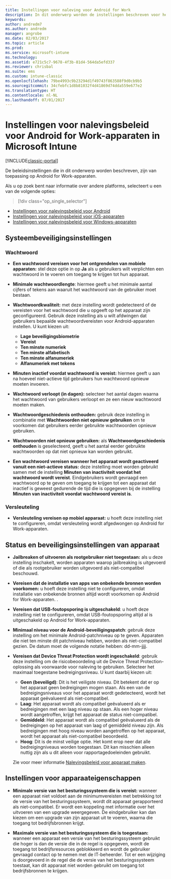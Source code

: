 ```yaml
---
title: Instellingen voor naleving voor Android for Work
description: In dit onderwerp worden de instellingen beschreven voor het nalevingsbeleid voor Android-apparaten die compatibel zijn met Android for Work.
keywords: 
author: andredm7
ms.author: andredm
manager: angrobe
ms.date: 02/03/2017
ms.topic: article
ms.prod: 
ms.service: microsoft-intune
ms.technology: 
ms.assetid: e721c5c7-9678-4f3b-81d4-564da5efd337
ms.reviewer: chrisbal
ms.suite: ems
ms.custom: intune-classic
ms.openlocfilehash: 79be4993c9b23294d1f49743f863588f9d0cb9b5
ms.sourcegitcommit: 34cfebfc1d8b81032f4d41869d74dda559e677e2
ms.translationtype: HT
ms.contentlocale: nl-NL
ms.lasthandoff: 07/01/2017
---
```

# <a name="compliance-policy-settings-for-android-for-work-devices-in-microsoft-intune"></a>Instellingen voor nalevingsbeleid voor Android for Work-apparaten in Microsoft Intune

[!INCLUDE[classic-portal](../includes/classic-portal.md)]

De beleidsinstellingen die in dit onderwerp worden beschreven, zijn van toepassing op Android for Work-apparaten.

Als u op zoek bent naar informatie over andere platforms, selecteert u een van de volgende opties:
> [!div class="op_single_selector"]
- [Instellingen voor nalevingsbeleid voor Android](android-compliance-policy-settings-in-microsoft-intune.md)
- [Instellingen voor nalevingsbeleid voor iOS-apparaten](ios-compliance-policy-settings-in-microsoft-intune.md)
- [Instellingen voor nalevingsbeleid voor Windows-apparaten](windows-compliance-policy-settings-in-microsoft-intune.md)

## <a name="system-security-settings"></a>Systeembeveiligingsinstellingen
### <a name="password"></a>Wachtwoord
- **Een wachtwoord vereisen voor het ontgrendelen van mobiele apparaten:** stel deze optie in op **Ja** als u gebruikers wilt verplichten een wachtwoord in te voeren om toegang te krijgen tot hun apparaat.

-  **Minimale wachtwoordlengte**: hiermee geeft u het minimale aantal cijfers of tekens aan waaruit het wachtwoord van de gebruiker moet bestaan.

- **Wachtwoordkwaliteit:** met deze instelling wordt gedetecteerd of de vereisten voor het wachtwoord die u opgeeft op het apparaat zijn geconfigureerd. Gebruik deze instelling als u wilt afdwingen dat gebruikers bepaalde wachtwoordvereisten voor Android-apparaten instellen. U kunt kiezen uit:
  -   **Lage beveiligingsbiometrie**
  - **Vereist**
  -   **Ten minste numeriek**
  -   **Ten minste alfabetisch**
  -   **Ten minste alfanumeriek**
  -   **Alfanumeriek met tekens**

- **Minuten inactief voordat wachtwoord is vereist:** hiermee geeft u aan na hoeveel niet-actieve tijd gebruikers hun wachtwoord opnieuw moeten invoeren.

- **Wachtwoord verloopt (in dagen):** selecteer het aantal dagen waarna het wachtwoord van gebruikers verloopt en ze een nieuw wachtwoord moeten maken.

- **Wachtwoordgeschiedenis onthouden:** gebruik deze instelling in combinatie met **Wachtwoorden niet opnieuw gebruiken** om te voorkomen dat gebruikers eerder gebruikte wachtwoorden opnieuw gebruiken.

- **Wachtwoorden niet opnieuw gebruiken:** als **Wachtwoordgeschiedenis onthouden** is geselecteerd, geeft u het aantal eerder gebruikte wachtwoorden op dat niet opnieuw kan worden gebruikt.

- **Een wachtwoord vereisen wanneer het apparaat wordt geactiveerd vanuit een niet-actieve status:** deze instelling moet worden gebruikt samen met de instelling **Minuten van inactiviteit voordat het wachtwoord wordt vereist**. Eindgebruikers wordt gevraagd een wachtwoord op te geven om toegang te krijgen tot een apparaat dat inactief is geweest gedurende de tijd die is opgegeven bij de instelling **Minuten van inactiviteit voordat wachtwoord vereist is**.

### <a name="encryption"></a>Versleuteling
- **Versleuteling vereisen op mobiel apparaat:** u hoeft deze instelling niet te configureren, omdat versleuteling wordt afgedwongen op Android for Work-apparaten.

## <a name="device-health-and-security-settings"></a>Status en beveiligingsinstellingen van apparaat

- **Jailbreaken of uitvoeren als rootgebruiker niet toegestaan:** als u deze instelling inschakelt, worden apparaten waarop jailbreaking is uitgevoerd of die als rootgebruiker worden uitgevoerd als niet-compatibel beschouwd.
- **Vereisen dat de installatie van apps van onbekende bronnen worden voorkomen:** u hoeft deze instelling niet te configureren, omdat installatie van onbekende bronnen altijd wordt voorkomen op Android for Work-apparaten. .  

- **Vereisen dat USB-foutopsporing is uitgeschakeld**: u hoeft deze instelling niet te configureren, omdat USB-foutopsporing altijd al is uitgeschakeld op Android for Work-apparaten.

- **Minimaal niveau voor de Android-beveiligingspatch**: gebruik deze instelling om het minimale Android-patchniveau op te geven.  Apparaten die niet ten minste dit patchniveau hebben, worden als niet-compatibel gezien. De datum moet de volgende notatie hebben: dd-mm-jjjj.
- **Vereisen dat Device Threat Protection wordt ingeschakeld**: gebruik deze instelling om de risicobeoordeling uit de Device Threat Protection-oplossing als voorwaarde voor naleving te gebruiken. Selecteer het maximaal toegestane bedreigingsniveau. U kunt daarbij kiezen uit:

  - **Geen (beveiligd)**: Dit is het veiligste niveau. Dit betekent dat er op het apparaat geen bedreigingen mogen staan. Als een van de bedreigingsniveaus voor het apparaat wordt gedetecteerd, wordt het apparaat geëvalueerd als niet-compatibel.
  - **Laag**: Het apparaat wordt als compatibel geëvalueerd als er bedreigingen met een laag niveau op staan. Als een hoger niveau wordt aangetroffen, krijgt het apparaat de status niet-compatibel.
  - **Gemiddeld**: Het apparaat wordt als compatibel geëvalueerd als de bedreigingen op het apparaat van laag of gemiddeld niveau zijn. Als bedreigingen met hoog niveau worden aangetroffen op het apparaat, wordt het apparaat als niet-compatibel beoordeeld.
  - **Hoog**: Dit is de minst veilige optie. Het komt erop neer dat alle bedreigingniveaus worden toegestaan. Dit kan misschien alleen nuttig zijn als u dit alleen voor rapportagedoeleinden gebruikt.

  Zie voor meer informatie [Nalevingsbeleid voor apparaat maken](create-lookout-device-compliance-policy.md).

## <a name="device-property-settings"></a>Instellingen voor apparaateigenschappen
- **Minimale versie van het besturingssysteem die is vereist:** wanneer een apparaat niet voldoet aan de minimumvereisten met betrekking tot de versie van het besturingssysteem, wordt dit apparaat gerapporteerd als niet-compatibel.
  Er wordt een koppeling met informatie over het uitvoeren van een upgrade weergegeven. De eindgebruiker kan dan kiezen om een upgrade van zijn apparaat uit te voeren, waarna die toegang tot bedrijfsbronnen krijgt.

- **Maximale versie van het besturingssysteem die is toegestaan:** wanneer een apparaat een versie van het besturingssysteem gebruikt die hoger is dan de versie die in de regel is opgegeven, wordt de toegang tot bedrijfsresources geblokkeerd en wordt de gebruiker gevraagd contact op te nemen met de IT-beheerder. Tot er een wijziging is doorgevoerd in de regel die de versie van het besturingssysteem toestaat, kan dit apparaat niet worden gebruikt om toegang tot bedrijfsbronnen te krijgen.
